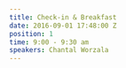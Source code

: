 ```yaml
---
title: Check-in & Breakfast
date: 2016-09-01 17:48:00 Z
position: 1
time: 9:00 - 9:30 am
speakers: Chantal Worzala
---
```



